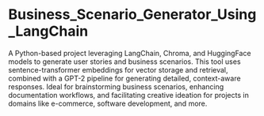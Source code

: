 # Business_Scenario_Generator_Using_LangChain
A Python-based project leveraging LangChain, Chroma, and HuggingFace models to generate user stories and business scenarios. This tool uses sentence-transformer embeddings for vector storage and retrieval, combined with a GPT-2 pipeline for generating detailed, context-aware responses. Ideal for brainstorming business scenarios, enhancing documentation workflows, and facilitating creative ideation for projects in domains like e-commerce, software development, and more.
